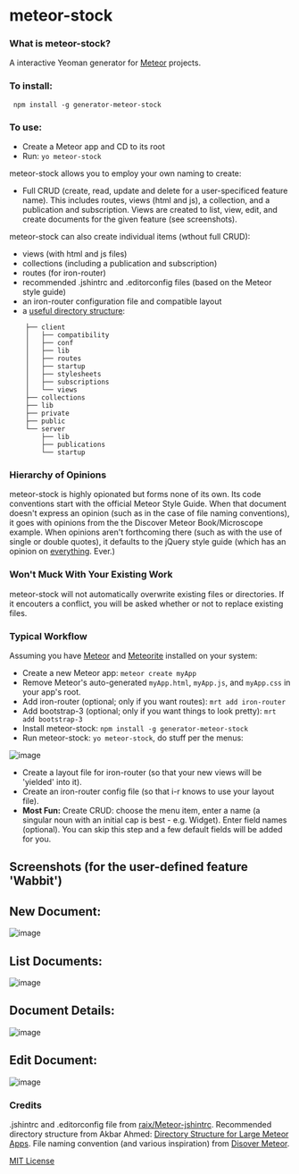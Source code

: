# meteor-stock

<!-- *Civilisation advances by extending the number of important operations which we can perform without thinking about them.* -Alfred North Whitehead -->

### What is meteor-stock?

A interactive Yeoman generator for [Meteor](http://www.meteor.com) projects.

### To install:

     npm install -g generator-meteor-stock

### To use:

* Create a Meteor app and CD to its root
* Run: `yo meteor-stock`

meteor-stock allows you to employ your own naming to create:

* Full CRUD (create, read, update and delete for a user-specificed feature name).  This includes routes, views (html and js), a collection, and a publication and subscription.  Views are created to list, view, edit, and create documents for the given feature (see screenshots).

meteor-stock can also create individual items (wthout full CRUD):

* views (with html and js files)
* collections (including a publication and subscription)
* routes (for iron-router)
* recommended .jshintrc and .editorconfig files (based on the Meteor style guide)
* an iron-router configuration file and compatible layout
* a [useful directory structure](http://http://www.slideshare.net/AkbarAhmed3/directory-structure-for-large-meteor-apps):



```
    ├── client
    │   ├── compatibility
    │   ├── conf
    │   ├── lib
    │   ├── routes
    │   ├── startup
    │   ├── stylesheets
    │   ├── subscriptions
    │   └── views
    ├── collections
    ├── lib
    ├── private
    ├── public
    └── server
        ├── lib
        ├── publications
        └── startup
```

### Hierarchy of Opinions

meteor-stock is highly opionated but forms none of its own.  Its code conventions start with the official Meteor Style Guide.  When that document doesn't express an opinion (such as in the case of file naming conventions), it goes with opinions from the the Discover Meteor Book/Microscope example.  When opinions aren't forthcoming there (such as with the use of single or double quotes), it defaults to the jQuery style guide (which has an opinion on [everything](http://contribute.jquery.org/style-guide/js/#quotes).  Ever.)

### Won't Muck With Your Existing Work

meteor-stock will not automatically overwrite existing files or directories.  If it encouters a conflict, you will be asked whether or not to replace existing files.

### Typical Workflow

Assuming you have [Meteor](http://www.meteor.com) and [Meteorite](https://github.com/oortcloud/meteorite) installed on your system:

* Create a new Meteor app: `meteor create myApp`
* Remove Meteor's auto-generated `myApp.html`, `myApp.js`, and `myApp.css` in your app's root.
* Add iron-router (optional; only if you want routes): `mrt add iron-router`
* Add bootstrap-3 (optional; only if you want things to look pretty): `mrt add bootstrap-3`
* Install meteor-stock: `npm install -g generator-meteor-stock`
* Run meteor-stock: `yo meteor-stock`, do stuff per the menus:

![image](https://s3.amazonaws.com/img_general/menu.png)

* Create a layout file for iron-router (so that your new views will be 'yielded' into it).
* Create an iron-router config file (so that i-r knows to use your layout file).
* **Most Fun:** Create CRUD: choose the menu item, enter a name (a singular noun with an initial cap is best  - e.g. Widget).  Enter field names (optional). You can skip this step and a few default fields will be added for you.

## Screenshots (for the user-defined feature 'Wabbit')

## New Document:

![image](https://s3.amazonaws.com/img_general/new.png)

## List Documents:

![image](https://s3.amazonaws.com/img_general/list.png)


## Document Details:

![image](https://s3.amazonaws.com/img_general/detail.png)


## Edit Document:

![image](https://s3.amazonaws.com/img_general/edit.png)


### Credits

.jshintrc and .editorconfig file from [raix/Meteor-jshintrc](https://github.com/raix/Meteor-jshintrc).  Recommended directory structure from Akbar Ahmed: [Directory Structure for Large Meteor Apps](http://www.slideshare.net/AkbarAhmed3/directory-structure-for-large-meteor-apps).  File naming convention (and various inspiration) from [Disover Meteor](https://www.discovermeteor.com/).


[MIT License](http://en.wikipedia.org/wiki/MIT_License)
